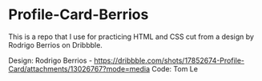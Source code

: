 # Profile-Card-Berrios
This is a repo that I use for practicing HTML and CSS cut from a design by Rodrigo Berrios on Dribbble.

Design: Rodrigo Berrios - https://dribbble.com/shots/17852674-Profile-Card/attachments/13026767?mode=media
Code: Tom Le
